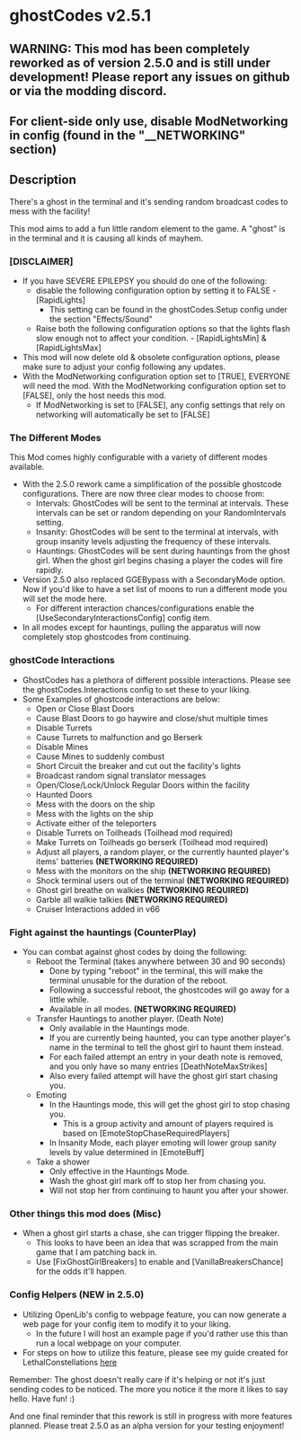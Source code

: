 # ghostCodes v2.5.1

## WARNING: This mod has been completely reworked as of version 2.5.0 and is still under development! Please report any issues on github or via the modding discord.

## **For client-side only use, disable ModNetworking in config (found in the "__NETWORKING" section)**

## Description

There's a ghost in the terminal and it's sending random broadcast codes to mess with the facility!

This mod aims to add a fun little random element to the game. A "ghost" is in the terminal and it is causing all kinds of mayhem.

### **[DISCLAIMER]**
- If you have SEVERE EPILEPSY you should do one of the following: 
	- disable the following configuration option by setting it to FALSE - [RapidLights]
		- This setting can be found in the ghostCodes.Setup config under the section "Effects/Sound"	
	- Raise both the following configuration options so that the lights flash slow enough not to affect your condition. - [RapidLightsMin] & [RapidLightsMax]
- This mod will now delete old & obsolete configuration options, please make sure to adjust your config following any updates.
- With the ModNetworking configuration option set to [TRUE], EVERYONE will need the mod. With the ModNetworking configuration option set to [FALSE], only the host needs this mod.
	- If ModNetworking is set to [FALSE], any config settings that rely on networking will automatically be set to [FALSE]

### The Different Modes
This Mod comes highly configurable with a variety of different modes available.

- With the 2.5.0 rework came a simplification of the possible ghostcode configurations. There are now three clear modes to choose from:
	- Intervals: GhostCodes will be sent to the terminal at intervals. These intervals can be set or random depending on your RandomIntervals setting.
	- Insanity: GhostCodes will be sent to the terminal at intervals, with group insanity levels adjusting the frequency of these intervals.
	- Hauntings: GhostCodes will be sent during hauntings from the ghost girl. When the ghost girl begins chasing a player the codes will fire rapidly.
 - Version 2.5.0 also replaced GGEBypass with a SecondaryMode option. Now if you'd like to have a set list of moons to run a different mode you will set the mode here.
	- For different interaction chances/configurations enable the [UseSecondaryInteractionsConfig] config item.
 - In all modes except for hauntings, pulling the apparatus will now completely stop ghostcodes from continuing.

### ghostCode Interactions
- GhostCodes has a plethora of different possible interactions. Please see the ghostCodes.Interactions config to set these to your liking.
- Some Examples of ghostcode interactions are below:
	- Open or Close Blast Doors
	- Cause Blast Doors to go haywire and close/shut multiple times
	- Disable Turrets
	- Cause Turrets to malfunction and go Berserk
	- Disable Mines
	- Cause Mines to suddenly combust
	- Short Circuit the breaker and cut out the facility's lights
	- Broadcast random signal translator messages
	- Open/Close/Lock/Unlock Regular Doors within the facility
	- Haunted Doors
	- Mess with the doors on the ship
	- Mess with the lights on the ship
	- Activate either of the teleporters
	- Disable Turrets on Toilheads (Toilhead mod required)
	- Make Turrets on Toilheads go berserk (Toilhead mod required)
	- Adjust all players, a random player, or the currently haunted player's items' batteries **(NETWORKING REQUIRED)**
	- Mess with the monitors on the ship **(NETWORKING REQUIRED)**
	- Shock terminal users out of the terminal **(NETWORKING REQUIRED)**
	- Ghost girl breathe on walkies **(NETWORKING REQUIRED)**
	- Garble all walkie talkies **(NETWORKING REQUIRED)**
	- Cruiser Interactions added in v66

### Fight against the hauntings (CounterPlay)
 - You can combat against ghost codes by doing the following:
	 - Reboot the Terminal (takes anywhere between 30 and 90 seconds)
		- Done by typing "reboot" in the terminal, this will make the terminal unusable for the duration of the reboot.
		- Following a successful reboot, the ghostcodes will go away for a little while.
		- Available in all modes. **(NETWORKING REQUIRED)**
	 - Transfer Hauntings to another player. (Death Note)
		- Only available in the Hauntings mode.
		- If you are currently being haunted, you can type another player's name in the terminal to tell the ghost girl to haunt them instead.
		- For each failed attempt an entry in your death note is removed, and you only have so many entries [DeathNoteMaxStrikes]
		- Also every failed attempt will have the ghost girl start chasing you.
	 - Emoting
		- In the Hauntings mode, this will get the ghost girl to stop chasing you.
			- This is a group activity and amount of players required is based on [EmoteStopChaseRequiredPlayers]
		- In Insanity Mode, each player emoting will lower group sanity levels by value determined in [EmoteBuff]
	 - Take a shower
		- Only effective in the Hauntings Mode.
		- Wash the ghost girl mark off to stop her from chasing you.
		- Will not stop her from continuing to haunt you after your shower.

### Other things this mod does (Misc)

 - When a ghost girl starts a chase, she can trigger flipping the breaker.
	- This looks to have been an idea that was scrapped from the main game that I am patching back in.
	- Use [FixGhostGirlBreakers] to enable and [VanillaBreakersChance] for the odds it'll happen.

### Config Helpers (NEW in 2.5.0)
 - Utilizing OpenLib's config to webpage feature, you can now generate a web page for your config item to modify it to your liking.
	- In the future I will host an example page if you'd rather use this than run a local webpage on your computer.
 - For steps on how to utilize this feature, please see my guide created for LethalConstellations [here](https://thunderstore.io/c/lethal-company/p/darmuh/LethalConstellations/wiki/2563-how-to-use-webconfig/)

Remember: The ghost doesn't really care if it's helping or not it's just sending codes to be noticed. The more you notice it the more it likes to say hello. Have fun! :)

And one final reminder that this rework is still in progress with more features planned. Please treat 2.5.0 as an alpha version for your testing enjoyment!
